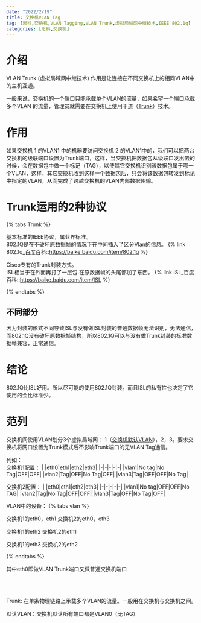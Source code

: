 ```yaml
---
date: "2022/2/19"
title: 交换机VLAN Tag
tag: [思科,交换机,VLAN Tagging,VLAN Trunk,虚拟局域网中继技术,IEEE 802.1q]
categories: [思科,交换机]
---
```

# 介绍
VLAN Trunk  (虚拟局域网中继技术)
作用是让连接在不同交换机上的相同VLAN中的主机互通。

一般来说，交换机的一个端口只能承载单个VLAN的流量，如果希望一个端口承载多个VLAN 的流量，管理员就需要在交换机上使用干道（[Trunk](#1)）技术。

# 作用
如果交换机 1 的VLAN1 中的机器要访问交换机 2 的VLAN1中的，我们可以把两台交换机的级联端口设置为Trunk端口，这样，当交换机把数据包从级联口发出去的时候，会在数据包中做一个标记（TAG），以使其它交换机识别该数据包属于哪一个VLAN，这样，其它交换机收到这样一个数据包后，只会将该数据包转发到标记中指定的VLAN，从而完成了跨越交换机的VLAN内部数据传输。

# Trunk运用的2种协议

{% tabs Trunk %}

<!-- tab 802.1Q -->

基本标准的IEEE协议，属业界标准。  
802.1Q是在不破坏原数据帧的情况下在中间插入了区分Vlan的信息。
{% link 802.1q_百度百科::https://baike.baidu.com/item/802.1q %}

<!-- endtab -->

<!-- tab ISL（Inter-Switch Link 交换机间链路） -->

Cisco专有的Trunk封装方式。  
ISL相当于在外面再打了一层包.在原数据帧的头尾都加了东西。
{% link ISL_百度百科::https://baike.baidu.com/item/ISL %}

<!-- endtab -->

{% endtabs %}

## 不同部分
因为封装的形式不同导致ISL与没有做ISL封装的普通数据帧无法识别，无法通信，
而802.1Q没有破坏原数据帧结构，所以802.1Q可以与没有做Trunk封装的标准数据帧兼容，正常通信。
 
# 结论
802.1Q比ISL好用。所以尽可能的使用802.1Q封装。而且ISL的私有性也决定了它使用的会比标准少。

# 范列
交换机间使用VLAN划分3个虚拟局域网： 1（[交换机默认VLAN](#2)），2，3。要求交换机将网口设置为Trunk模式后不影响Trunk端口的无VLAN Tag通信。

列如：  
交换机1配置：
| |eth0|eth1|eth2|eth3|
|-|-|-|-|-|
|vlan1|No tag|No Tag|OFF|OFF|
|vlan2|Tag|OFF|No Tag|OFF|
|vlan3|Tag|OFF|OFF|No Tag|

交换机2配置：
| |eth0|eth1|eth2|eth3|
|-|-|-|-|-|
|vlan1|No tag|OFF|OFF|No TAG|
|vlan2|Tag|No Tag|OFF|OFF|
|vlan3|Tag|OFF|No Tag|OFF|

VLAN中的设备：
{% tabs vlan %}

<!-- tab VLAN1 -->

交换机1的eth0，eth1
交换机2的eth0，eth3

<!-- endtab -->

<!-- tab VLAN2 -->

交换机1的eth2
交换机2的eth1

<!-- endtab -->

<!-- tab VLAN3 -->

交换机1的eth3
交换机2的eth2

<!-- endtab -->

{% endtabs %}

其中eth0即做VLAN Trunk端口又做普通交换机端口

<br id=1>
<br id=2><br>
Trunk: 在单条物理链路上承载多个VLAN的流量。一般用在交换机与交换机之间。

默认VLAN：交换机默认所有端口都是VLAN0（无TAG）